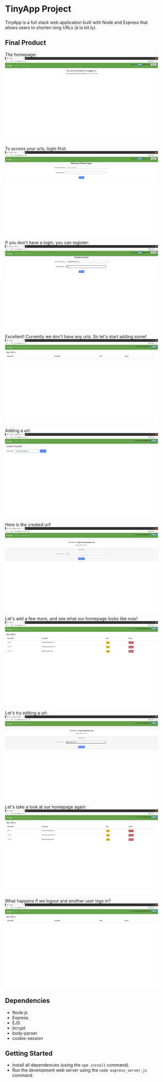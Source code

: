 # TinyApp Project

TinyApp is a full stack web application built with Node and Express that allows users to shorten long URLs (à la bit.ly).

## Final Product

The homepage:
!["The homepage"](https://github.com/denniswong0106/tinyapp/blob/master/docs/homepage-no-login.png)

To access your urls, login first:
!["Login page"](https://github.com/denniswong0106/tinyapp/blob/master/docs/login.png)

If you don't have a login, you can register:
!["register page"](https://github.com/denniswong0106/tinyapp/blob/master/docs/create-account.png)

Excellent! Currently we don't have any urls. So let's start adding some!
!["homepage no urls"](https://github.com/denniswong0106/tinyapp/blob/master/docs/homepage-firstuser-nourls.png)

Adding a url:
!["create url"](https://github.com/denniswong0106/tinyapp/blob/master/docs/create-new-url.png)

Here is the created url!
!["created url"](https://github.com/denniswong0106/tinyapp/blob/master/docs/created-url.png)

Let's add a few more, and see what our homepage looks like now!
!["homepage with 3 urls"](https://github.com/denniswong0106/tinyapp/blob/master/docs/homepage-3url-bbc.png)

Let's try editing a url:
!["edit url"](https://github.com/denniswong0106/tinyapp/blob/master/docs/edit-url.png)

Let's take a look at our homepage again:
!["homepage with 3 urls changed"](https://github.com/denniswong0106/tinyapp/blob/master/docs/homepage-3urls-gmail.png)

What happens if we logout and another user logs in?
!["homepage another user"](https://github.com/denniswong0106/tinyapp/blob/master/docs/homepage-anotheruser.png)


## Dependencies

- Node.js
- Express
- EJS
- bcrypt
- body-parser
- cookie-session

## Getting Started

- Install all dependencies (using the `npm install` command).
- Run the development web server using the `node express_server.js` command.